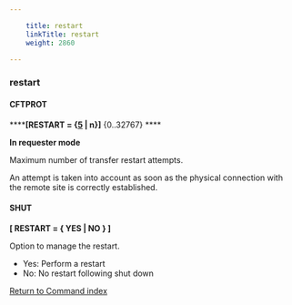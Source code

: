 ```yaml
---

    title: restart
    linkTitle: restart
    weight: 2860

---
```

<span id="restart"></span>

### restart

#### CFTPROT

******\[RESTART =
{<u>5</u> | n}\]** {0..32767} ****

****In requester mode****

Maximum number of transfer restart attempts.

An attempt is taken into account as soon as the physical connection
with the remote site is correctly established.

#### SHUT

****\[ RESTART = { YES | NO } \]****

Option to manage the restart.

- Yes: Perform a restart
- No: No restart following shut down

[Return to Command index](../../)

 
